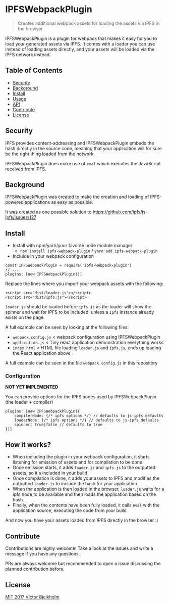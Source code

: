 # IPFSWebpackPlugin
> Creates additional webpack assets for loading the assets via IPFS in the browser

IPFSWebpackPlugin is a plugin for webpack that makes it easy for you to load
your generated assets via IPFS. It comes with a loader you can use instead
of loading assets directly, and your assets will be loaded via the IPFS
network instead.

## Table of Contents

- [Security](#security)
- [Background](#background)
- [Install](#install)
- [Usage](#usage)
- [API](#api)
- [Contribute](#contribute)
- [License](#license)

## Security

IPFS provides content-addressing and IPFSWebpackPlugin embeds the hash directly
in the source code, meaning that your application will for sure be the right
thing loaded from the network.

IPFSWebpackPlugin does make use of `eval` which executes the JavaScript received
from IPFS.

## Background

IPFSWebpackPlugin was created to make the creation and loading of IPFS-powered
applications as easy as possible. 

It was created as one possible solution to https://github.com/ipfs/js-ipfs/issues/127

## Install

- Install with npm/yarn/your favorite node module manager
    - `npm install ipfs-webpack-plugin` / `yarn add ipfs-webpack-plugin`
- Incluide in your webpack configuration

```
const IPFSWebpackPlugin = require('ipfs-webpack-plugin')
// ...
plugins: [new IPFSWebpackPlugin()]
```

Replace the lines where you import your webpack assets with the following:

```
<script src="dist/loader.js"></script>
<script src="dist/ipfs.js"></script>
```

`loader.js` should be loaded before `ipfs.js` as the loader will show the spinner and wait
for IPFS to be included, unless a `Ipfs` instance already exists on the page.

A full example can be seen by looking at the following files:

- `webpack.config.js` < webpack configuration using IPFSWebpackPlugin
- `application.js` < Tiny react application demonstration everything works
- `index.html` < HTML file loading `loader.js` and `ipfs.js`, ends up loading the React application above

A full example can be seen in the file `webpack.config.js` in this repository

### Configuration

**NOT YET IMPLEMENTED**

You can provide options for the IPFS nodes used by IPFSWebpackPlugin (the loader + compiler)

```
plugins: [new IPFSWebpackPlugin({
    compilerNode: {/* ipfs options */} // defaults to js-ipfs defaults
    loaderNode: {/* ipfs options */} // defaults to js-ipfs defaults
    spinner: true|false // defaults to true
})]
```

## How it works?

- When including the plugin in your webpack configuration, it starts listening for emission of assets and for compilation to be done
- Once emission starts, it adds `loader.js` and `ipfs.js` to the outputted assets, so it's included in your build
- Once compilation is done, it adds your assets to IPFS and modifies the outputted `loader.js` to include the hash for your application
- When the application is then loaded in the browser, `loader.js` waits for a ipfs node to be available and then loads the application based on the hash
- Finally, when the contents have been fully loaded, it calls `eval` with the application source, executing the code from your build

And now you have your assets loaded from IPFS directly in the browser :)

## Contribute

Contributions are highly welcome! Take a look at the issues and write a message if you have any questions.

PRs are always welcome but recommended to open a issue discussing the planned contribution before.

## License

[MIT 2017 Victor Bjelkholm](./LICENSE)
